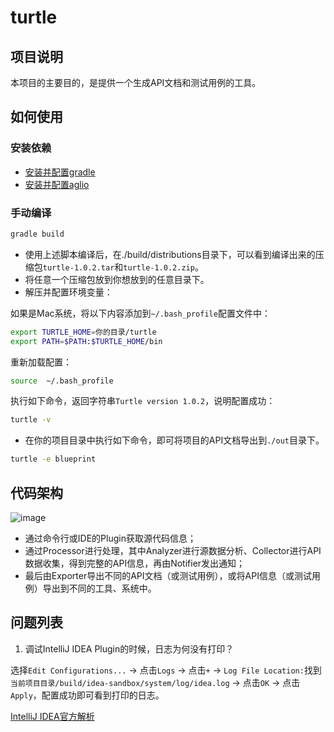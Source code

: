 # turtle

## 项目说明

本项目的主要目的，是提供一个生成API文档和测试用例的工具。

## 如何使用

### 安装依赖

- [安装并配置gradle](https://docs.gradle.org/current/userguide/installation.html)
- [安装并配置aglio](https://www.npmjs.com/package/aglio)

### 手动编译

```sh
gradle build
```

- 使用上述脚本编译后，在./build/distributions目录下，可以看到编译出来的压缩包`turtle-1.0.2.tar`和`turtle-1.0.2.zip`。
- 将任意一个压缩包放到你想放到的任意目录下。
- 解压并配置环境变量：

如果是Mac系统，将以下内容添加到`~/.bash_profile`配置文件中：

```sh
export TURTLE_HOME=你的目录/turtle
export PATH=$PATH:$TURTLE_HOME/bin
```

重新加载配置：

```sh
source  ~/.bash_profile
```

执行如下命令，返回字符串`Turtle version 1.0.2`，说明配置成功：

```sh
turtle -v
```

- 在你的项目目录中执行如下命令，即可将项目的API文档导出到`./out`目录下。

```sh
turtle -e blueprint
```

## 代码架构

![image](https://github.com/burgeon-0/turtle/blob/master/assets/architecture.png)

- 通过命令行或IDE的Plugin获取源代码信息；
- 通过Processor进行处理，其中Analyzer进行源数据分析、Collector进行API数据收集，得到完整的API信息，再由Notifier发出通知；
- 最后由Exporter导出不同的API文档（或测试用例），或将API信息（或测试用例）导出到不同的工具、系统中。

## 问题列表

1. 调试IntelliJ IDEA Plugin的时候，日志为何没有打印？

选择`Edit Configurations...` -> 点击`Logs` -> 点击`+` -> `Log File Location:`找到`当前项目目录/build/idea-sandbox/system/log/idea.log` -> 点击`OK` -> 点击`Apply`，配置成功即可看到打印的日志。

[IntelliJ IDEA官方解析](https://intellij-support.jetbrains.com/hc/en-us/community/posts/203855890-com-intellij-openapi-diagnostic-Logger-debug-statements-are-not-visible-in-the-console)